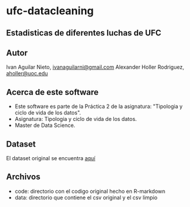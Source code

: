# ufc-datacleaning
## Estadisticas de diferentes luchas de UFC

## Autor

Ivan Aguilar Nieto, ivanaguilarni@gmail.com
Alexander Holler Rodriguez, aholler@uoc.edu

## Acerca de este software

* Este software es parte de la Práctica 2 de la asignatura: "Tipologia y ciclo de vida de los datos".
* Asignatura: Tipologia y ciclo de vida de los datos.
* Master de Data Science.

## Dataset

El dataset original se encuentra [aquí](https://www.kaggle.com/calmdownkarm/ufcdataset)

## Archivos

* code: directorio con el codigo original hecho en R-markdown
* data: directorio que contiene el csv original y el csv limpio
